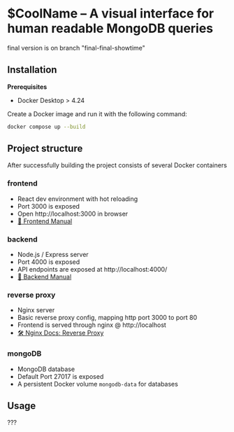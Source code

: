 # $CoolName – A visual interface for human readable MongoDB queries

final version is on branch "final-final-showtime"

## Installation

**Prerequisites**
* Docker Desktop > 4.24


Create a Docker image and run it with the following command:
```bash
docker compose up --build
```
## Project structure

After successfully building the project consists of several Docker containers

### frontend

* React dev environment with hot reloading
* Port 3000 is exposed
* Open http://localhost:3000 in browser
* [📘 Frontend Manual](./frontend/readme.md)

### backend
* Node.js / Express server
* Port 4000 is exposed
* API endpoints are exposed at http://localhost:4000/
* [📘 Backend Manual](./backend/readme.md)

### reverse proxy
* Nginx server
* Basic reverse proxy config, mapping http port 3000 to port 80
* Frontend is served through nginx @ http://localhost
* [🛠️ Nginx Docs: Reverse Proxy](https://docs.nginx.com/nginx/admin-guide/web-server/reverse-proxy/)

### mongoDB
* MongoDB database
* Default Port 27017 is exposed
* A persistent Docker volume `mongodb-data` for databases 

## Usage

???

